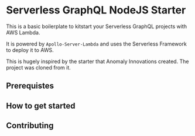 # Serverless GraphQL NodeJS Starter

This is a basic boilerplate to kitstart your Serverless GraphQL projects with AWS Lambda. 

It is powered by `Apollo-Server-Lambda` and uses the Serverless Framework to deploy it to AWS.

This is hugely inspired by the starter that Anomaly Innovations created. The project was cloned from it. 

## Prerequistes 

## How to get started

## Contributing

